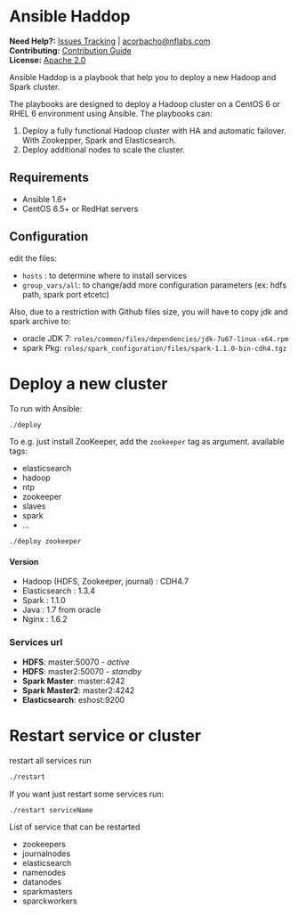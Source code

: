 # Ansible Haddop
**Need Help?:** [Issues Tracking](https://github.com/NFLabs/ansible-hadoop/issues) | [acorbacho@nflabs.com](mailto:acorbacho@nflabs.com) <br/>
**Contributing:** [Contribution Guide](https://github.com/NFLabs/ansible-hadoop/blob/master/CONTRIBUTING)<br/>
**License:** [Apache 2.0](https://github.com/NFLabs/ansible-hadoop/blob/master/LICENSE)


Ansible Haddop is a playbook that help you to deploy a new Hadoop and Spark cluster.


The playbooks are designed to deploy a Hadoop cluster on a CentOS 6 or RHEL 6 environment using Ansible. The playbooks can:

 1.  Deploy a fully functional Hadoop cluster with HA and automatic failover. With Zookepper, Spark and Elasticsearch.
 2. Deploy additional nodes to scale the cluster.


## Requirements
 * Ansible 1.6+
 * CentOS 6.5+ or RedHat servers

## Configuration

edit the files:
 * `hosts` : to determine where to install services
 * `group_vars/all`: to change/add  more configuration parameters (ex: hdfs path, spark port etcetc)

Also, due to a restriction with Github files size, you will have to copy jdk and spark archive to:
 * oracle JDK 7: `roles/common/files/dependencies/jdk-7u67-linux-x64.rpm`
 * spark Pkg: `roles/spark_configuration/files/spark-1.1.0-bin-cdh4.tgz`


# Deploy a new cluster

To run with Ansible:

```sh
./deploy
```

To e.g. just install ZooKeeper, add the `zookeeper` tag as argument.
available tags: 
 * elasticsearch
 * hadoop
 * ntp
 * zookeeper
 * slaves
 * spark
 * ...

```sh
./deploy zookeeper
```


#### Version
 * Hadoop (HDFS, Zookeeper, journal) : CDH4.7
 * Elasticsearch : 1.3.4
 * Spark : 1.1.0
 * Java : 1.7 from oracle
 * Nginx : 1.6.2

### Services url

 * **HDFS**: master:50070 - *active*
 * **HDFS**: master2:50070 - *standby*
 * **Spark Master**: master:4242
 * **Spark Master2**: master2:4242
 * **Elasticsearch**: eshost:9200

# Restart service or cluster

restart all services run 
```sh
./restart
```

If you want just restart some services run:

```sh
./restart serviceName
```

List of service that can be restarted
 * zookeepers
 * journalnodes
 * elasticsearch
 * namenodes
 * datanodes
 * sparkmasters
 * sparckworkers

